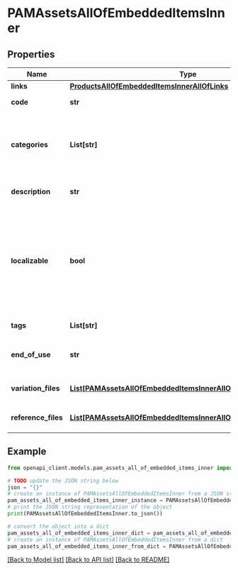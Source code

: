 # PAMAssetsAllOfEmbeddedItemsInner


## Properties

Name | Type | Description | Notes
------------ | ------------- | ------------- | -------------
**links** | [**ProductsAllOfEmbeddedItemsInnerAllOfLinks**](ProductsAllOfEmbeddedItemsInnerAllOfLinks.md) |  | [optional] 
**code** | **str** | PAM asset code | 
**categories** | **List[str]** | Codes of the PAM asset categories in which the asset is classified | [optional] 
**description** | **str** | Description of the PAM asset | [optional] 
**localizable** | **bool** | Whether the asset is localized or not, meaning if you want to have different reference files for each of your locale | [optional] [default to False]
**tags** | **List[str]** | Tags of the PAM asset | [optional] 
**end_of_use** | **str** | Date on which the PAM asset expire | [optional] 
**variation_files** | [**List[PAMAssetsAllOfEmbeddedItemsInnerAllOfVariationFilesInner]**](PAMAssetsAllOfEmbeddedItemsInnerAllOfVariationFilesInner.md) | Variations of the PAM asset | [optional] 
**reference_files** | [**List[PAMAssetsAllOfEmbeddedItemsInnerAllOfReferenceFilesInner]**](PAMAssetsAllOfEmbeddedItemsInnerAllOfReferenceFilesInner.md) | Reference files of the PAM asset | [optional] 

## Example

```python
from openapi_client.models.pam_assets_all_of_embedded_items_inner import PAMAssetsAllOfEmbeddedItemsInner

# TODO update the JSON string below
json = "{}"
# create an instance of PAMAssetsAllOfEmbeddedItemsInner from a JSON string
pam_assets_all_of_embedded_items_inner_instance = PAMAssetsAllOfEmbeddedItemsInner.from_json(json)
# print the JSON string representation of the object
print(PAMAssetsAllOfEmbeddedItemsInner.to_json())

# convert the object into a dict
pam_assets_all_of_embedded_items_inner_dict = pam_assets_all_of_embedded_items_inner_instance.to_dict()
# create an instance of PAMAssetsAllOfEmbeddedItemsInner from a dict
pam_assets_all_of_embedded_items_inner_from_dict = PAMAssetsAllOfEmbeddedItemsInner.from_dict(pam_assets_all_of_embedded_items_inner_dict)
```
[[Back to Model list]](../README.md#documentation-for-models) [[Back to API list]](../README.md#documentation-for-api-endpoints) [[Back to README]](../README.md)



